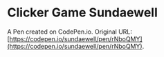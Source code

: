 # Clicker Game Sundaewell

A Pen created on CodePen.io. Original URL: [https://codepen.io/sundaewell/pen/rNboQMY](https://codepen.io/sundaewell/pen/rNboQMY).

